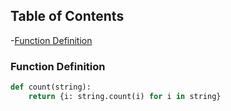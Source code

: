 ## Table of Contents
-[Function Definition](#function-definition)

### Function Definition
```python
def count(string):
    return {i: string.count(i) for i in string}
```
